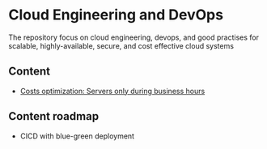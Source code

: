 # Cloud Engineering and DevOps
 The repository focus on cloud engineering, devops, and good practises for scalable, highly-available, secure, and cost effective cloud systems 

## Content
- [Costs optimization: Servers only during business hours](/costs_optimization_run_only_in_business_hours)

## Content roadmap
- CICD with blue-green deployment